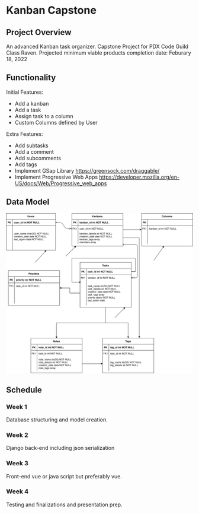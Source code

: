 # Kanban Capstone

## Project Overview

An advanced Kanban task organizer. Capstone Project for PDX Code Guild Class Raven.
Projected minimum viable products completion date: Feburary 18, 2022

## Functionality

Initial Features:

- Add a kanban
- Add a task
- Assign task to a column
- Custom Columns defined by User

Extra Features:

- Add subtasks
- Add a comment
- Add subcomments
- Add tags
- Implement GSap Library <https://greensock.com/draggable/>
- Implement Progressive Web Apps <https://developer.mozilla.org/en-US/docs/Web/Progressive_web_apps>

## Data Model

![Data Model](images/Kanban%20Captstone%20Diagram.drawio.svg)

## Schedule

### Week 1

Database structuring and model creation.

### Week 2

Django back-end including json serialization

### Week 3

Front-end vue or java script but preferably vue.

### Week 4

Testing and finalizations and presentation prep.
